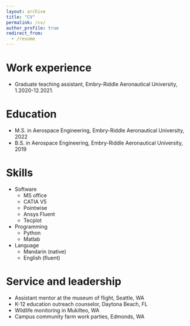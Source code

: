 ```yaml
---
layout: archive
title: "CV"
permalink: /cv/
author_profile: true
redirect_from:
  - /resume
---
```




Work experience
======
* Graduate teaching assistant, Embry-Riddle Aeronautical University, 1.2020-12.2021.


Education
======
* M.S. in Aerospace Engineering, Embry-Riddle Aeronautical University, 2022
* B.S. in Aerospace Engineering, Embry-Riddle Aeronautical University, 2019
  
Skills
======
* Software
  * MS office
  * CATIA V5
  * Pointwise
  * Ansys Fluent
  * Tecplot
* Programming
  * Python
  * Matlab
* Language
  * Mandarin (native)
  * English (fluent)

  
Service and leadership
======
* Assistant mentor at the museum of flight, Seattle, WA
* K-12 education outreach counselor, Daytona Beach, FL
* Wildlife monitoring in Mukilteo, WA
* Campus community farm work parties, Edmonds, WA